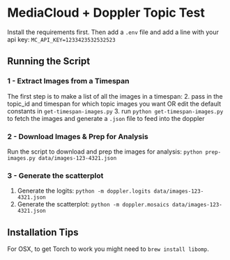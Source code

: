 MediaCloud + Doppler Topic Test
===============================

Install the requirements first.
Then add a `.env` file and add a line with your api key: `MC_API_KEY=1233423532532523`


Running the Script
------------------

### 1 - Extract Images from a Timespan

The first step is to make a list of all the images in a timespan:
2. pass in the topic_id and timespan for which topic images you want OR edit the default constants in `get-timespan-images.py`
3. run `python get-timespan-images.py` to fetch the images and generate a `.json` file to feed into the doppler


### 2 - Download Images & Prep for Analysis

Run the script to download and prep the images for analysis:
`python prep-images.py data/images-123-4321.json`

### 3 - Generate the scatterplot

1. Generate the logits: `python -m doppler.logits data/images-123-4321.json`
2. Generate the scatterplot: `python -m doppler.mosaics data/images-123-4321.json`


Installation Tips
-----------------

For OSX, to get Torch to work you might need to `brew install libomp`.

